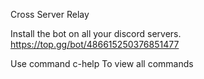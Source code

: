 Cross Server Relay

Install the bot on all your discord servers. https://top.gg/bot/486615250376851477

Use command c-help To view all commands
